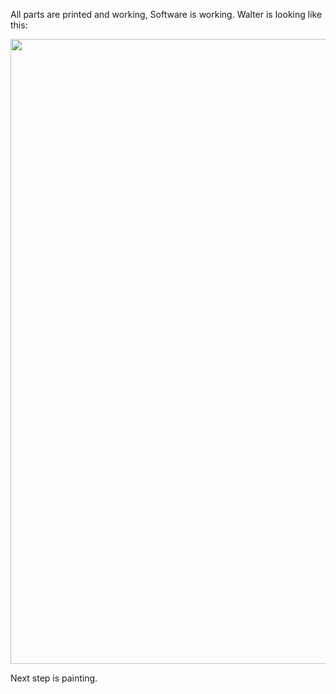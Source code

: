 All parts are printed and working, Software is working. Walter is looking like this:

<img align="center" width="1000px" src="../galery/total.jpg" >

Next step is painting.
